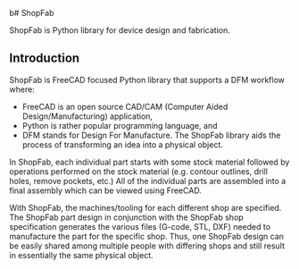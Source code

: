 b# ShopFab

ShopFab is Python library for device design and fabrication.

## Introduction

ShopFab is FreeCAD focused Python library that supports a DFM workflow where:
* FreeCAD is an open source CAD/CAM (Computer Aided Design/Manufacturing) application,
* Python is rather popular programming language, and
* DFM stands for Design For Manufacture.
The ShopFab library aids the process of transforming an idea into a physical object.

In ShopFab, each individual part starts with some stock material followed by operations
performed on the stock material (e.g. contour outlines, drill holes, remove pockets, etc.)
All of the individual parts are assembled into a final assembly which can be viewed
using FreeCAD.

With ShopFab, the machines/tooling for each different shop are specified.
The ShopFab part design in conjunction with the ShopFab shop specification generates
the various files (G-code, STL, DXF) needed to manufacture the part for the specific shop.
Thus, one ShopFab design can be easily shared among multiple people with differing shops
and still result in essentially the same physical object.

